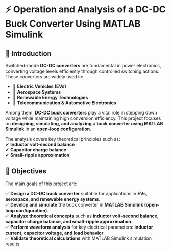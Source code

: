 # ⚡ Operation and Analysis of a DC-DC Buck Converter Using MATLAB Simulink  

## 📌 Introduction  

Switched-mode **DC-DC converters** are fundamental in power electronics, converting voltage levels efficiently through controlled switching actions. These converters are widely used in:  

- 🔹 **Electric Vehicles (EVs)**  
- 🔹 **Aerospace Systems**  
- 🔹 **Renewable Energy Technologies**  
- 🔹 **Telecommunication & Automotive Electronics**  

Among them, **DC-DC buck converters** play a vital role in stepping down voltage while maintaining high conversion efficiency. This project focuses on **designing, simulating, and analyzing** a **buck converter using MATLAB Simulink** in an **open-loop configuration**.  

The analysis covers key theoretical principles such as:  
✔ **Inductor volt-second balance**  
✔ **Capacitor charge balance**  
✔ **Small-ripple approximation**  

## 🎯 Objectives  

The main goals of this project are:  

✅ **Design a DC-DC buck converter** suitable for applications in **EVs, aerospace, and renewable energy systems**.  
✅ **Develop and simulate** the buck converter in **MATLAB Simulink (open-loop configuration)**.  
✅ **Analyze theoretical concepts** such as **inductor volt-second balance, capacitor charge balance, and small-ripple approximation**.  
✅ **Perform waveform analysis** for key electrical parameters: **inductor current, capacitor voltage, and load behavior**.  
✅ **Validate theoretical calculations** with MATLAB Simulink simulation results.  


